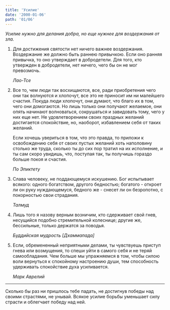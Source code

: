 ```yaml
---
title: 'Усилие'
date: '2000-01-06'
path: '01/06'
---
```


*Усилие нужно для делания добра, но еще нужнее для воздержания от зла.*

1.
    Для достижения святости нет ничего важнее воздержания. Воздержание же должно быть раннею привычкою. Если оно ранняя привычка, то оно утверждает в добродетели. Для того, кто утвержден в добродетели, нет ничего, чего бы он не мог превозмочь.

    *Лао-Тсе*

2.
    Все то, чем люди так восхищаются, все, ради приобретения чего они так волнуются и хлопочут, все это не приносит им ни малейшего счастия. Покуда люди хлопочут, они думают, что благо их в том, чего они домогаются. Но лишь только они получают желаемое, они опять начинают волноваться, сокрушаться и завидовать тому, чего у них еще нет. Не удовлетворением своих праздных желаний достигается спокойствие, но, наоборот, избавлением себя от таких желаний.

    Если хочешь увериться в том, что это правда, то приложи к освобождению себя от своих пустых желаний хоть наполовину столько же труда, сколько ты до сих пор тратил на их исполнение, и ты сам скоро увидишь, что, поступая так, ты получишь гораздо больше покоя и счастия.

    *По Эпиктету*

3.
    Слава человеку, не поддающемуся искушению. Бог испытывает всякого: одного богатством, другого бедностью; богатого - откроет ли он руку нуждающемуся, бедного же - снесет ли он безропотно, с покорностью свои страдания.

    *Талмуд*

4.
    Лишь того я назову верным возничим, кто сдерживает свой гнев, несущийся подобно стремительной колеснице; другие же, бессильные, только держатся за поводья.

    *Буддийская мудрость [Дхаммапада]*

5.
    Если, обремененный неприятными делами, ты чувствуешь приступ гнева или возмущения, то спеши уйти в самого себя и не теряй самообладания. Чем больше мы упражняемся в том, чтобы силою воли вернуться к спокойному настроению души, тем способность удерживать спокойствие духа усиливается.

    *Марк Аврелий*

---

Сколько бы раз ни пришлось тебе падать, не достигнув победы над своими страстями, не унывай. Всякое усилие борьбы уменьшает силу страсти и облегчает победу над ней.
